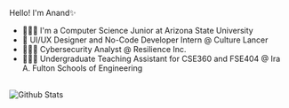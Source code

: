 Hello! I'm Anand✨
- 👨🏻‍🎓 I'm a Computer Science Junior at Arizona State University
- 🎨 UI/UX Designer and No-Code Developer Intern @ Culture Lancer
- 🧑🏻‍💻 Cybersecurity Analyst @ Resilience Inc. 
- 🧑🏻‍🏫 Undergraduate Teaching Assistant for CSE360 and FSE404 @ Ira A. Fulton Schools of Engineering
<br>
<img align="left" alt="Github Stats" src="https://github-readme-stats.vercel.app/api/top-langs/?username=amishr87&layout=compact&langs_count=6&hide=html&theme=dark&border_radius=20">

<!---
<img align="left" alt="Github Stats" src="https://github-readme-stats.vercel.app/api?username=amishr87&show_icons=true&hide_border=false&theme=dark&border_radius=20">
<img align="left" alt="Github Stats" src="https://github-readme-stats.vercel.app/api/top-langs/?username=amishr87&layout=donut&langs_count=6&hide=html&theme=dark&border_radius=20">

amishr87/amishr87 is a ✨ special ✨ repository because its `README.md` (this file) appears on your GitHub profile.
You can click the Preview link to take a look at your changes.
--->

